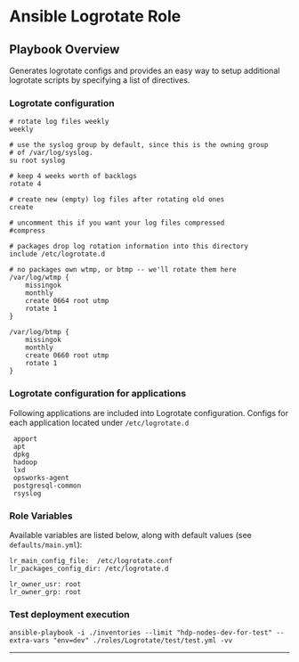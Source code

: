 
Ansible Logrotate Role
========

Playbook Overview
------------

Generates logrotate configs and provides an easy way to setup additional logrotate scripts by specifying a list of directives.



### Logrotate configuration

```
# rotate log files weekly
weekly

# use the syslog group by default, since this is the owning group
# of /var/log/syslog.
su root syslog

# keep 4 weeks worth of backlogs
rotate 4

# create new (empty) log files after rotating old ones
create

# uncomment this if you want your log files compressed
#compress

# packages drop log rotation information into this directory
include /etc/logrotate.d

# no packages own wtmp, or btmp -- we'll rotate them here
/var/log/wtmp {
    missingok
    monthly
    create 0664 root utmp
    rotate 1
}

/var/log/btmp {
    missingok
    monthly
    create 0660 root utmp
    rotate 1
}

```

### Logrotate configuration for applications

Following applications are included into Logrotate configuration. Configs for each application located under `/etc/logrotate.d`

```
 apport
 apt
 dpkg
 hadoop
 lxd
 opsworks-agent
 postgresql-common
 rsyslog

```

### Role Variables

Available variables are listed below, along with default values (see `defaults/main.yml`):

```
lr_main_config_file:  /etc/logrotate.conf
lr_packages_config_dir: /etc/logrotate.d

lr_owner_usr: root
lr_owner_grp: root

```


### Test deployment execution

```
ansible-playbook -i ./inventories --limit "hdp-nodes-dev-for-test" --extra-vars "env=dev" ./roles/Logrotate/test/test.yml -vv

```

---
